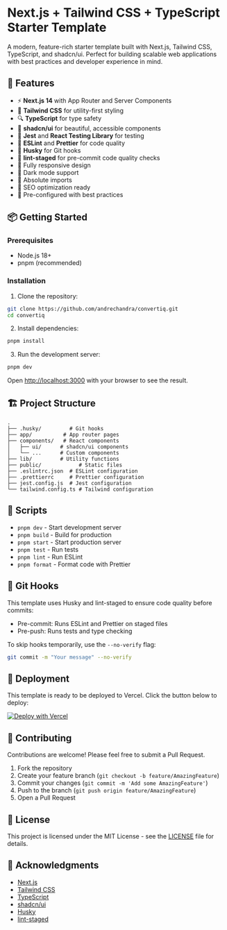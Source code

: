 # Next.js + Tailwind CSS + TypeScript Starter Template

A modern, feature-rich starter template built with Next.js, Tailwind CSS, TypeScript, and shadcn/ui. Perfect for building scalable web applications with best practices and developer experience in mind.

## 🚀 Features

- ⚡️ **Next.js 14** with App Router and Server Components
- 💎 **Tailwind CSS** for utility-first styling
- 🔍 **TypeScript** for type safety
- 🎨 **shadcn/ui** for beautiful, accessible components
- 🧪 **Jest** and **React Testing Library** for testing
- 📝 **ESLint** and **Prettier** for code quality
- 🐶 **Husky** for Git hooks
- 🚫 **lint-staged** for pre-commit code quality checks
- 📱 Fully responsive design
- 🌙 Dark mode support
- 🔧 Absolute imports
- 📄 SEO optimization ready
- 🚦 Pre-configured with best practices

## 📦 Getting Started

### Prerequisites

- Node.js 18+
- pnpm (recommended)

### Installation

1. Clone the repository:

```bash
git clone https://github.com/andrechandra/convertiq.git
cd convertiq
```

2. Install dependencies:

```bash
pnpm install
```

3. Run the development server:

```bash
pnpm dev
```

Open [http://localhost:3000](http://localhost:3000) with your browser to see the result.

## 🏗 Project Structure

```
.
├── .husky/         # Git hooks
├── app/          # App router pages
├── components/   # React components
│   ├── ui/      # shadcn/ui components
│   └── ...      # Custom components
├── lib/         # Utility functions
├── public/            # Static files
├── .eslintrc.json  # ESLint configuration
├── .prettierrc     # Prettier configuration
├── jest.config.js  # Jest configuration
└── tailwind.config.ts # Tailwind configuration
```

## 📝 Scripts

- `pnpm dev` - Start development server
- `pnpm build` - Build for production
- `pnpm start` - Start production server
- `pnpm test` - Run tests
- `pnpm lint` - Run ESLint
- `pnpm format` - Format code with Prettier

## 🔄 Git Hooks

This template uses Husky and lint-staged to ensure code quality before commits:

- Pre-commit: Runs ESLint and Prettier on staged files
- Pre-push: Runs tests and type checking

To skip hooks temporarily, use the `--no-verify` flag:

```bash
git commit -m "Your message" --no-verify
```

## 🚀 Deployment

This template is ready to be deployed to Vercel. Click the button below to deploy:

[![Deploy with Vercel](https://vercel.com/button)](https://vercel.com/new/clone?repository-url=https://github.com/andrechandra/convertiq)

## 🤝 Contributing

Contributions are welcome! Please feel free to submit a Pull Request.

1. Fork the repository
2. Create your feature branch (`git checkout -b feature/AmazingFeature`)
3. Commit your changes (`git commit -m 'Add some AmazingFeature'`)
4. Push to the branch (`git push origin feature/AmazingFeature`)
5. Open a Pull Request

## 📄 License

This project is licensed under the MIT License - see the [LICENSE](LICENSE) file for details.

## 👏 Acknowledgments

- [Next.js](https://nextjs.org/)
- [Tailwind CSS](https://tailwindcss.com/)
- [TypeScript](https://www.typescriptlang.org/)
- [shadcn/ui](https://ui.shadcn.com/)
- [Husky](https://typicode.github.io/husky/)
- [lint-staged](https://github.com/okonet/lint-staged)
